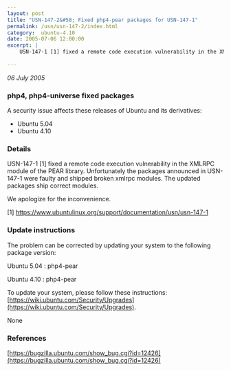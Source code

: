 ```yaml
---
layout: post
title: "USN-147-2&#58; Fixed php4-pear packages for USN-147-1"
permalink: /usn/usn-147-2/index.html
category:  ubuntu-4.10
date: 2005-07-06 12:00:00
excerpt: |
    USN-147-1 [1] fixed a remote code execution vulnerability in the XMLRPC module of the PEAR library. Unfortunately the packages announced in USN-147-1 were faulty and shipped broken xmlrpc modules. The updated packages ship correct modules.
    
--- 
```

 
 

*06 July 2005*

### php4, php4-universe fixed packages

A security issue affects these releases of Ubuntu and its derivatives:

* Ubuntu 5.04
* Ubuntu 4.10

### Details

USN-147-1 [1] fixed a remote code execution vulnerability in the XMLRPC module of the PEAR library. Unfortunately the packages announced in USN-147-1 were faulty and shipped broken xmlrpc modules. The updated packages ship correct modules.

We apologize for the inconvenience.

[1] https://www.ubuntulinux.org/support/documentation/usn/usn-147-1

### Update instructions

The problem can be corrected by updating your system to the following package version:

Ubuntu 5.04
 : php4-pear 

Ubuntu 4.10
 : php4-pear 

To update your system, please follow these instructions: [https://wiki.ubuntu.com/Security/Upgrades](https://wiki.ubuntu.com/Security/Upgrades).

None

### References

 
 [https://bugzilla.ubuntu.com/show_bug.cgi?id=12426](https://bugzilla.ubuntu.com/show_bug.cgi?id=12426)
 

